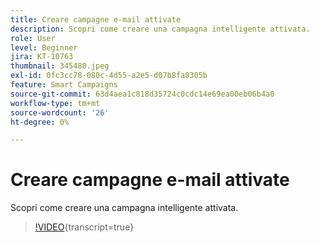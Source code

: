 ```yaml
---
title: Creare campagne e-mail attivate
description: Scopri come creare una campagna intelligente attivata.
role: User
level: Beginner
jira: KT-10763
thumbnail: 345480.jpeg
exl-id: 0fc3cc78-080c-4d55-a2e5-d07b8fa8305b
feature: Smart Campaigns
source-git-commit: 63d4aea1c818d35724c0cdc14e69ea00eb06b4a0
workflow-type: tm+mt
source-wordcount: '26'
ht-degree: 0%

---
```


# Creare campagne e-mail attivate

Scopri come creare una campagna intelligente attivata.

>[!VIDEO](https://video.tv.adobe.com/v/345480/?quality=12&learn=on){transcript=true}
